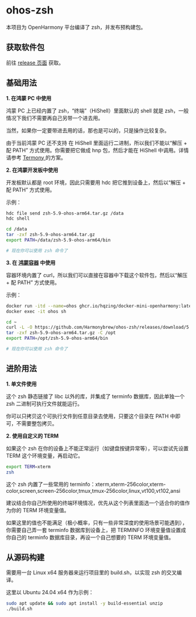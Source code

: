 # ohos-zsh
本项目为 OpenHarmony 平台编译了 zsh，并发布预构建包。

## 获取软件包
前往 [release 页面](https://github.com/Harmonybrew/ohos-zsh/releases) 获取。

## 基础用法
**1\. 在鸿蒙 PC 中使用**

鸿蒙 PC 上已经内置了 zsh，“终端”（HiShell）里面默认的 shell 就是 zsh，一般情况下我们不需要再自己另带一个进去用。

当然，如果你一定要带进去用的话，那也是可以的，只是操作比较复杂。

由于当前鸿蒙 PC 还不支持 在 HiShell 里面运行二进制，所以我们不能以“解压 + 配 PATH” 方式使用。你需要把它做成 hnp 包，然后才能在 HiShell 中调用。详情请参考 [Termony
](https://github.com/TermonyHQ/Termony) 的方案。

**2\. 在鸿蒙开发板中使用**

开发板默认都是 root 环境，因此只需要用 hdc 把它推到设备上，然后以“解压 + 配 PATH” 方式使用。

示例：
```sh
hdc file send zsh-5.9-ohos-arm64.tar.gz /data
hdc shell

cd /data
tar -zxf zsh-5.9-ohos-arm64.tar.gz
export PATH=/data/zsh-5.9-ohos-arm64/bin

# 现在你可以使用 zsh 命令了
```

**3\. 在 [鸿蒙容器](https://github.com/hqzing/docker-mini-openharmony) 中使用**

容器环境内置了 curl，所以我们可以直接在容器中下载这个软件包，然后以“解压 + 配 PATH” 方式使用。

示例：
```sh
docker run -itd --name=ohos ghcr.io/hqzing/docker-mini-openharmony:latest
docker exec -it ohos sh

cd ~
curl -L -O https://github.com/Harmonybrew/ohos-zsh/releases/download/5.9/zsh-5.9-ohos-arm64.tar.gz
tar -zxf zsh-5.9-ohos-arm64.tar.gz -C /opt
export PATH=/opt/zsh-5.9-ohos-arm64/bin

# 现在你可以使用 zsh 命令了
```

## 进阶用法
**1\. 单文件使用**

这个 zsh 静态链接了 libc 以外的库，并集成了 terminfo 数据库，因此单独一个 zsh 二进制可执行文件就能运行。

你可以只拷贝这个可执行文件到任意目录去使用，只要这个目录在 PATH 中即可，不需要整包拷贝。

**2\. 使用自定义的 TERM**

如果这个 zsh 在你的设备上不能正常运行（如键盘按键异常等），可以尝试先设置 TERM 这个环境变量，再启动它。

```sh
export TERM=xterm
zsh
```

这个 zsh 内置了一些常用的 terminfo：xterm,xterm-256color,xterm-color,screen,screen-256color,tmux,tmux-256color,linux,vt100,vt102,ansi

建议结合你自己所使用的终端环境情况，优先从这个列表里面选一个适合你的值作为你的 TERM 环境变量值。

如果这里的值也不能满足（极小概率，只有一些非常深度的使用场景可能遇到），你需要自己弄一套 terminfo 数据库到设备上，把 TERMINFO 环境变量值设置成你自己的 terminfo 数据库目录，再设一个自己想要的 TERM 环境变量值。

## 从源码构建
需要用一台 Linux x64 服务器来运行项目里的 build.sh，以实现 zsh 的交叉编译。

这里以 Ubuntu 24.04 x64 作为示例：
```sh
sudo apt update && sudo apt install -y build-essential unzip
./build.sh
```
